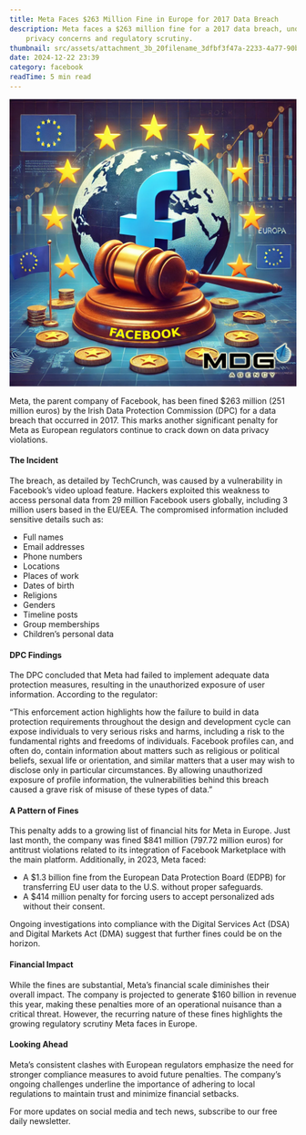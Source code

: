 ```yaml
---
title: Meta Faces $263 Million Fine in Europe for 2017 Data Breach
description: Meta faces a $263 million fine for a 2017 data breach, underscoring
    privacy concerns and regulatory scrutiny.
thumbnail: src/assets/attachment_3b_20filename_3dfbf3f47a-2233-4a77-90b0-7ad42694a85b.webp
date: 2024-12-22 23:39
category: facebook
readTime: 5 min read
---
```


![Facebook Account Rental](src/assets/attachment_3b_20filename_3dfbf3f47a-2233-4a77-90b0-7ad42694a85b.webp 'Meta Faces $263 Million Fine in Europe for 2017 Data Breach')

Meta, the parent company of Facebook, has been fined $263 million (251 million euros) by the Irish Data Protection Commission (DPC) for a data breach that occurred in 2017. This marks another significant penalty for Meta as European regulators continue to crack down on data privacy violations.

#### The Incident

The breach, as detailed by TechCrunch, was caused by a vulnerability in Facebook’s video upload feature. Hackers exploited this weakness to access personal data from 29 million Facebook users globally, including 3 million users based in the EU/EEA. The compromised information included sensitive details such as:

-   Full names
-   Email addresses
-   Phone numbers
-   Locations
-   Places of work
-   Dates of birth
-   Religions
-   Genders
-   Timeline posts
-   Group memberships
-   Children’s personal data

#### DPC Findings

The DPC concluded that Meta had failed to implement adequate data protection measures, resulting in the unauthorized exposure of user information. According to the regulator:

“This enforcement action highlights how the failure to build in data protection requirements throughout the design and development cycle can expose individuals to very serious risks and harms, including a risk to the fundamental rights and freedoms of individuals. Facebook profiles can, and often do, contain information about matters such as religious or political beliefs, sexual life or orientation, and similar matters that a user may wish to disclose only in particular circumstances. By allowing unauthorized exposure of profile information, the vulnerabilities behind this breach caused a grave risk of misuse of these types of data.”

#### A Pattern of Fines

This penalty adds to a growing list of financial hits for Meta in Europe. Just last month, the company was fined $841 million (797.72 million euros) for antitrust violations related to its integration of Facebook Marketplace with the main platform. Additionally, in 2023, Meta faced:

-   A $1.3 billion fine from the European Data Protection Board (EDPB) for transferring EU user data to the U.S. without proper safeguards.
-   A $414 million penalty for forcing users to accept personalized ads without their consent.

Ongoing investigations into compliance with the Digital Services Act (DSA) and Digital Markets Act (DMA) suggest that further fines could be on the horizon.

#### Financial Impact

While the fines are substantial, Meta’s financial scale diminishes their overall impact. The company is projected to generate $160 billion in revenue this year, making these penalties more of an operational nuisance than a critical threat. However, the recurring nature of these fines highlights the growing regulatory scrutiny Meta faces in Europe.

#### Looking Ahead

Meta’s consistent clashes with European regulators emphasize the need for stronger compliance measures to avoid future penalties. The company’s ongoing challenges underline the importance of adhering to local regulations to maintain trust and minimize financial setbacks.

For more updates on social media and tech news, subscribe to our free daily newsletter.
